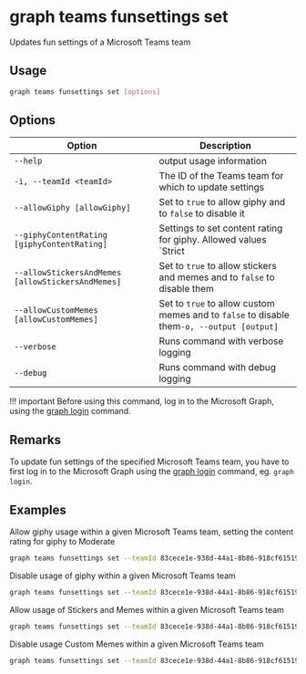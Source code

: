 # graph teams funsettings set

Updates fun settings of a Microsoft Teams team

## Usage

```sh
graph teams funsettings set [options]
```

## Options

Option|Description
------|-----------
`--help`|output usage information
`-i, --teamId <teamId>`|The ID of the Teams team for which to update settings
`--allowGiphy [allowGiphy]`|Set to `true` to allow giphy and to `false` to disable it
`--giphyContentRating [giphyContentRating]`|Settings to set content rating for giphy. Allowed values `Strict|Moderate`
`--allowStickersAndMemes [allowStickersAndMemes]`|Set to `true` to allow stickers and memes and to `false` to disable them
`--allowCustomMemes [allowCustomMemes]`|Set to `true` to allow custom memes and to `false` to disable them`-o, --output [output]`|Output type. `json|text`. Default `text`
`--verbose`|Runs command with verbose logging
`--debug`|Runs command with debug logging

!!! important
    Before using this command, log in to the Microsoft Graph, using the [graph login](../login.md) command.

## Remarks

To update fun settings of the specified Microsoft Teams team, you have to first log in to the Microsoft Graph using the [graph login](../login.md) command, eg. `graph login`.

## Examples

Allow giphy usage within a given Microsoft Teams team, setting the content rating for giphy to Moderate

```sh
graph teams funsettings set --teamId 83cece1e-938d-44a1-8b86-918cf6151957 --allowGiphy true --giphyContentRating Moderate
```

Disable usage of giphy within a given Microsoft Teams team

```sh
graph teams funsettings set --teamId 83cece1e-938d-44a1-8b86-918cf6151957 --allowGiphy false
```

Allow usage of Stickers and Memes within a given Microsoft Teams team

```sh
graph teams funsettings set --teamId 83cece1e-938d-44a1-8b86-918cf6151957 --allowStickersAndMemes true
```

Disable usage Custom Memes within a given Microsoft Teams team

```sh
graph teams funsettings set --teamId 83cece1e-938d-44a1-8b86-918cf6151957 --allowCustomMemes false
```